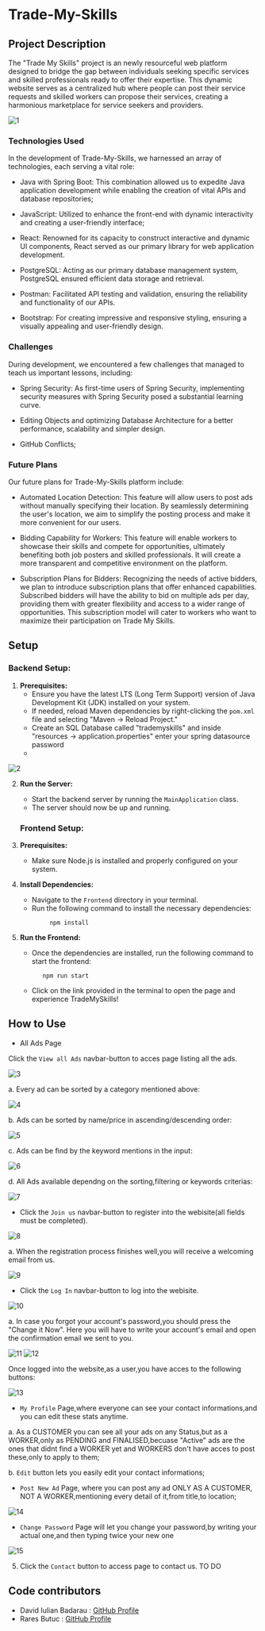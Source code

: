 
# Trade-My-Skills

## Project Description 
The "Trade My Skills" project is an newly resourceful web platform designed to bridge the gap between individuals seeking specific services and skilled professionals ready to offer their expertise. This dynamic website serves as a centralized hub where people can post their service requests and skilled workers can propose their services, creating a harmonious marketplace for service seekers and providers.

![1](https://github.com/RaresButuc/TradeMySkills.com/assets/116391767/01b967aa-70fb-41e8-a95c-c1aadf69425a)


### Technologies Used

In the development of Trade-My-Skills, we harnessed an array of technologies, each serving a vital role:

- Java with Spring Boot: This combination allowed us to expedite Java application development while enabling the creation of vital APIs and database repositories;

- JavaScript: Utilized to enhance the front-end with dynamic interactivity and creating a user-friendly interface;

- React: Renowned for its capacity to construct interactive and dynamic UI components, React served as our primary library for web application development.

- PostgreSQL: Acting as our primary database management system, PostgreSQL ensured efficient data storage and retrieval.

- Postman: Facilitated API testing and validation, ensuring the reliability and functionality of our APIs.

- Bootstrap: For creating impressive and responsive styling, ensuring a visually appealing and user-friendly design.


### Challenges

During development, we encountered a few challenges that managed to teach us important lessons, including:

- Spring Security: As first-time users of Spring Security, implementing security measures with Spring Security posed a substantial learning curve.

- Editing Objects and optimizing Database Architecture for a better performance, scalability and simpler design.

- GitHub Conflicts;

### Future Plans
Our future plans for Trade-My-Skills platform include:

- Automated Location Detection: This feature will allow users to post ads without manually specifying their location. By seamlessly determining the user's location, we aim to simplify the posting process and make it more convenient for our users.

- Bidding Capability for Workers: This feature will enable workers to showcase their skills and compete for opportunities, ultimately benefiting both job posters and skilled professionals. It will create a more transparent and competitive environment on the platform.

- Subscription Plans for Bidders: Recognizing the needs of active bidders, we plan to introduce subscription plans that offer enhanced capabilities. Subscribed bidders will have the ability to bid on multiple ads per day, providing them with greater flexibility and access to a wider range of opportunities. This subscription model will cater to workers who want to maximize their participation on Trade My Skills.

## Setup

### Backend Setup:

1. **Prerequisites:**
    - Ensure you have the latest LTS (Long Term Support) version of Java Development Kit (JDK) installed on your system.
    - If needed, reload Maven dependencies by right-clicking the `pom.xml` file and selecting "Maven -> Reload Project."
    - Create an SQL Database called "trademyskills" and inside "resources -> application.properties" enter your spring datasource password
    - 
![2](https://github.com/RaresButuc/TradeMySkills.com/assets/116391767/c32b645f-8f7f-48b6-b0f5-044473174e1f)


2. **Run the Server:**
    - Start the backend server by running the `MainApplication` class.
    - The server should now be up and running.


    ### Frontend Setup:

1. **Prerequisites:**
    - Make sure Node.js is installed and properly configured on your system.

2. **Install Dependencies:**
    - Navigate to the `Frontend` directory in your terminal.
    - Run the following command to install the necessary dependencies:
      ```
           npm install
      ```

3. **Run the Frontend:**
    - Once the dependencies are installed, run the following command to start the frontend:
      ```
         npm run start 
      ```

    - Click on the link provided in the terminal to open the page and experience TradeMySkills!
  


## How to Use 
  
- All Ads Page

Click the `View all Ads` navbar-button to acces page listing all the ads.

![3](https://github.com/RaresButuc/TradeMySkills.com/assets/116391767/ecb60d61-086b-4559-bd00-ed9bc21a536a)

a. Every ad can be sorted by a category mentioned above:

![4](https://github.com/RaresButuc/TradeMySkills.com/assets/116391767/1b289e32-73fb-4521-bd48-bee5f5956a1c)

b. Ads can be sorted by name/price in ascending/descending order:

![5](https://github.com/RaresButuc/TradeMySkills.com/assets/116391767/2ed63b5e-93c5-4287-9463-9a28be558ccd)

c. Ads can be find by the keyword mentions in the input:

![6](https://github.com/RaresButuc/TradeMySkills.com/assets/116391767/aa502879-a8df-413b-9177-7218f375cd57)

d. All Ads available dependng on the sorting,filtering or keywords criterias:

![7](https://github.com/RaresButuc/TradeMySkills.com/assets/116391767/6dd82534-08df-4bfe-9838-b5042b0ad30a)


- Click the `Join us` navbar-button to register into the webisite(all fields must be completed).

![8](https://github.com/RaresButuc/TradeMySkills.com/assets/116391767/e07b37f0-009a-48f4-9b07-279e281b74a3)

a. When the registration process finishes well,you will receive a welcoming email from us.

![9](https://github.com/RaresButuc/TradeMySkills.com/assets/116391767/a1b70e46-5531-43e5-bf72-ed662f4e1b65)

- Click the `Log In` navbar-button to log into the webisite.
  
![10](https://github.com/RaresButuc/TradeMySkills.com/assets/116391767/3087646e-05b7-4bb6-8e1a-006c2cbdcea3)

a. In case you forgot your account's password,you should press the "Change it Now". Here you will have to write your account's email and open the confirmation email we sent to you.

![11](https://github.com/RaresButuc/TradeMySkills.com/assets/116391767/5df34e3f-281d-48d2-9be8-7eac8472845e)
![12](https://github.com/RaresButuc/TradeMySkills.com/assets/116391767/75bbf0d1-156d-4a51-a7be-98952afdc282)

Once logged into the website,as a user,you have acces to the following buttons:

![13](https://github.com/RaresButuc/TradeMySkills.com/assets/116391767/7781b379-4f72-4f55-97c8-43d457cb8896)

- `My Profile` Page,where everyone can see your contact informations,and you can edit these stats anytime.

a.  As a CUSTOMER you can see all your ads on any Status,but as a WORKER,only as PENDING and FINALISED,becuase "Active" ads are the ones that didnt find a WORKER yet and WORKERS don't have acces to post these,only to apply to them;

b. `Edit` button lets you easily edit your contact informations;

- `Post New Ad` Page, where you can post any ad ONLY AS A CUSTOMER, NOT A WORKER,mentioning every detail of it,from title,to location;

![14](https://github.com/RaresButuc/TradeMySkills.com/assets/116391767/77b4a999-08d1-4f7c-8779-83e243866037)

- `Change Password` Page will let you change your password,by writing your actual one,and then typing twice your new one

![15](https://github.com/RaresButuc/TradeMySkills.com/assets/116391767/35fe4160-ecdf-4fe3-932e-6ebec2e7cb51)

    
5. Click the `Contact` button to access page to contact us.
    TO DO
 

## Code contributors

- David Iulian Badarau : [GitHub Profile](https://github.com/BadarauDavid)
- Rares Butuc : [GitHub Profile](https://github.com/RaresButuc)
